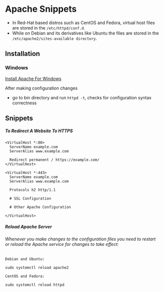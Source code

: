 # Apache Snippets

+ In Red-Hat based distros such as CentOS and Fedora, virtual host files are stored in the `/etc/httpd/conf.d`. 
+ While on Debian and its derivatives like Ubuntu the files are stored in the `/etc/apache2/sites-available directory`.

## Installation

### Windows
[Install Apache For Windows](https://www.apachelounge.com/download/)

After making configuration changes
+ go to bin directory and run `httpd -t`, checks for configuration syntax correctness


## Snippets

##### To Redirect A Website To HTTPS
```
<VirtualHost *:80> 
  ServerName example.com
  ServerAlias www.example.com

  Redirect permanent / https://example.com/
</VirtualHost>

<VirtualHost *:443>
  ServerName example.com
  ServerAlias www.example.com

  Protocols h2 http/1.1

  # SSL Configuration

  # Other Apache Configuration

</VirtualHost>

```

##### Reload Apache Server
###### Whenever you make changes to the configuration files you need to restart or reload the Apache service for changes to take effect:
```
Debian and Ubuntu:

sudo systemctl reload apache2

CentOS and Fedora:

sudo systemctl reload httpd
```
